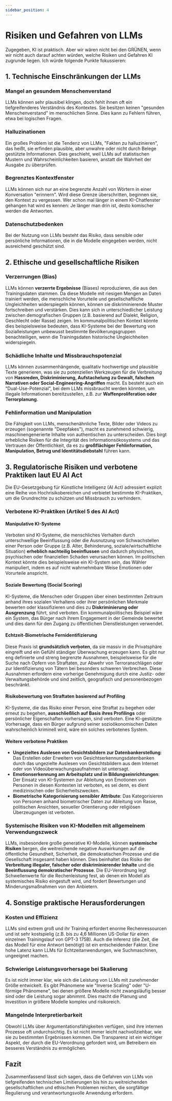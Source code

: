 ```yaml
---
sidebar_position: 4
---
```


# Risiken und Gefahren von LLMs

Zugegeben, KI ist praktisch. Aber wir wären nicht bei den GRÜNEN, wenn wir nicht auch darauf achten würden, welche Risiken und Gefahren KI zugrunde liegen. Ich würde folgende Punkte fokussieren:


## 1. Technische Einschränkungen der LLMs

### Mangel an gesundem Menschenverstand
LLMs können sehr plausibel klingen, doch fehlt ihnen oft ein tiefgreifenderes Verständnis des Kontextes. Sie besitzen keinen "gesunden Menschenverstand" im menschlichen Sinne. Dies kann zu Fehlern führen, etwa bei logischen Fragen. 

### Halluzinationen
Ein großes Problem ist die Tendenz von LLMs, "Fakten zu halluzinieren", das heißt, sie erfinden plausible, aber unwahre oder nicht durch Belege gestützte Informationen. Dies geschieht, weil LLMs auf statistischen Mustern und Wahrscheinlichkeiten basieren, anstatt die Wahrheit der Ausgabe zu überprüfen. 

### Begrenztes Kontextfenster
LLMs können sich nur an eine begrenzte Anzahl von Wörtern in einer Konversation "erinnern". Wird diese Grenze überschritten, beginnen sie, den Kontext zu vergessen. Wer schon mal länger in einem KI-Chatfenster gehangen hat wird es kennen: Je länger man drin ist, desto komischer werden die Antworten.

### Datenschutzbedenken
Bei der Nutzung von LLMs besteht das Risiko, dass sensible oder persönliche Informationen, die in die Modelle eingegeben werden, nicht ausreichend geschützt sind. 

## 2. Ethische und gesellschaftliche Risiken

### Verzerrungen (Bias)
LLMs können **verzerrte Ergebnisse** (Biases) reproduzieren, die aus den Trainingsdaten stammen. Da diese Modelle mit riesigen Mengen an Daten trainiert werden, die menschliche Vorurteile und gesellschaftliche Ungleichheiten widerspiegeln können, können sie diskriminierende Muster fortschreiben und verstärken. Dies kann sich in unterschiedlicher Leistung zwischen demografischen Gruppen (z.B. basierend auf Dialekt, Religion, Geschlecht oder Rasse) zeigen. Im kommunalpolitischen Kontext könnte dies beispielsweise bedeuten, dass KI-Systeme bei der Bewertung von Sozialleistungen unbewusst bestimmte Bevölkerungsgruppen benachteiligen, wenn die Trainingsdaten historische Ungleichheiten widerspiegeln.

### Schädliche Inhalte und Missbrauchspotenzial
LLMs können zusammenhängende, qualitativ hochwertige und plausible Texte generieren, was sie zu potenziellen Werkzeugen für die Verbreitung von **Hassreden, Diskriminierung, Aufstachelung zu Gewalt, falschen Narrativen oder Social-Engineering-Angriffen** macht. Es besteht auch ein "Dual-Use-Potenzial", bei dem LLMs missbraucht werden könnten, um illegale Informationen bereitzustellen, z.B. zur **Waffenproliferation oder Terrorplanung**.

### Fehlinformation und Manipulation
Die Fähigkeit von LLMs, menschenähnliche Texte, Bilder oder Videos zu erzeugen (sogenannte "Deepfakes"), macht es zunehmend schwierig, maschinengenerierte Inhalte von authentischen zu unterscheiden. Dies birgt erhebliche Risiken für die Integrität des Informationsökosystems und das Vertrauen der Öffentlichkeit, da es zu **großflächiger Fehlinformation, Manipulation, Betrug und Identitätsdiebstahl** führen kann.

## 3. Regulatorische Risiken und verbotene Praktiken laut EU AI Act

Die EU-Gesetzgebung für Künstliche Intelligenz (AI Act) adressiert explizit eine Reihe von Hochrisikobereichen und verbietet bestimmte KI-Praktiken, um die Grundrechte zu schützen und Missbrauch zu verhindern.

### Verbotene KI-Praktiken (Artikel 5 des AI Act)

#### Manipulative KI-Systeme
Verboten sind KI-Systeme, die menschliches Verhalten durch unterschwellige Beeinflussung oder die Ausnutzung von Schwachstellen einer Person oder Gruppe (z.B. Alter, Behinderung, soziale/wirtschaftliche Situation) **erheblich nachteilig beeinflussen** und dadurch physischen, psychischen oder finanziellen Schaden verursachen können. Im politischen Kontext könnte dies beispielsweise ein KI-System sein, das Wähler manipuliert, indem es auf nicht wahrnehmbare Weise Emotionen oder Vorurteile anspricht.

#### Soziale Bewertung (Social Scoring)
KI-Systeme, die Menschen oder Gruppen über einen bestimmten Zeitraum anhand ihres sozialen Verhaltens oder ihrer persönlichen Merkmale bewerten oder klassifizieren und dies zu **Diskriminierung oder Ausgrenzung** führt, sind verboten. Ein kommunalpolitisches Beispiel wäre ein System, das Bürger nach ihrem Engagement in der Gemeinde bewertet und dies dann für den Zugang zu öffentlichen Dienstleistungen verwendet.

#### Echtzeit-Biometrische Fernidentifizierung
Diese Praxis ist **grundsätzlich verboten**, da sie massiv in die Privatsphäre eingreift und ein Gefühl ständiger Überwachung erzeugen kann. Es gibt nur eng definierte und streng begrenzte Ausnahmen, beispielsweise für die Suche nach Opfern von Straftaten, zur Abwehr von Terroranschlägen oder zur Identifizierung von Tätern bei besonders schweren Verbrechen. Diese Ausnahmen erfordern eine vorherige Genehmigung durch eine Justiz- oder Verwaltungsbehörde und sind zeitlich, geografisch und personenbezogen beschränkt.

#### Risikobewertung von Straftaten basierend auf Profiling
KI-Systeme, die das Risiko einer Person, eine Straftat zu begehen oder erneut zu begehen, **ausschließlich auf Basis ihres Profilings** oder persönlicher Eigenschaften vorhersagen, sind verboten. Eine KI-gestützte Vorhersage, dass ein Bürger aufgrund seiner sozioökonomischen Daten wahrscheinlich kriminell wird, wäre ein solches verbotenes System.

#### Weitere verbotene Praktiken
- **Ungezieltes Auslesen von Gesichtsbildern zur Datenbankerstellung**: Das Erstellen oder Erweitern von Gesichtserkennungsdatenbanken durch das ungezielte Auslesen von Gesichtsbildern aus dem Internet oder von Videoüberwachungsaufnahmen ist untersagt.
- **Emotionserkennung am Arbeitsplatz und in Bildungseinrichtungen**: Der Einsatz von KI-Systemen zur Ableitung von Emotionen von Personen in diesen Kontexten ist verboten, es sei denn, es dient medizinischen oder Sicherheitszwecken.
- **Biometrische Kategorisierung sensibler Attribute**: Das Kategorisieren von Personen anhand biometrischer Daten zur Ableitung von Rasse, politischen Ansichten, sexueller Orientierung oder religiösen Überzeugungen ist verboten.

### Systemische Risiken von KI-Modellen mit allgemeinem Verwendungszweck
LLMs, insbesondere große generative KI-Modelle, können **systemische Risiken** bergen, die weitreichende negative Auswirkungen auf die öffentliche Gesundheit, Sicherheit, die demokratischen Prozesse und die Gesellschaft insgesamt haben können. Dies beinhaltet das Risiko der **Verbreitung illegaler, falscher oder diskriminierender Inhalte** und die **Beeinflussung demokratischer Prozesse**. Die EU-Verordnung legt Schwellenwerte für die Rechenleistung fest, ab denen ein Modell als systemisches Risiko eingestuft wird, und fordert Bewertungen und Minderungsmaßnahmen von den Anbietern.

## 4. Sonstige praktische Herausforderungen

### Kosten und Effizienz
LLMs sind extrem groß und ihr Training erfordert enorme Rechenressourcen und ist sehr kostspielig (z.B. bis zu 4,6 Millionen US-Dollar für einen einzelnen Trainingslauf von GPT-3 175B). Auch die Inferenz (die Zeit, die das Modell für eine Antwort benötigt) ist ein entscheidender Faktor. Eine hohe Latenz kann LLMs für Echtzeitanwendungen, wie Suchmaschinen, ungeeignet machen.

### Schwierige Leistungsvorhersage bei Skalierung
Es ist nicht immer klar, wie sich die Leistung von LLMs mit zunehmender Größe entwickelt. Es gibt Phänomene wie "Inverse Scaling" oder "U-förmige Phänomene", bei denen größere Modelle nicht zwangsläufig besser sind oder die Leistung sogar abnimmt. Dies macht die Planung und Investition in größere Modelle komplex und risikoreich.

### Mangelnde Interpretierbarkeit
Obwohl LLMs über Argumentationsfähigkeiten verfügen, sind ihre internen Prozesse oft undurchsichtig. Es ist nicht immer leicht nachvollziehbar, wie sie zu bestimmten Ergebnissen kommen. Die Transparenz ist ein wichtiger Aspekt, der durch die EU-Verordnung gefordert wird, um Betreibern ein besseres Verständnis zu ermöglichen.

## Fazit

Zusammenfassend lässt sich sagen, dass die Gefahren von LLMs von tiefgreifenden technischen Limitierungen bis hin zu weitreichenden gesellschaftlichen und ethischen Problemen reichen, die sorgfältige Regulierung und verantwortungsvolle Anwendung erfordern.

